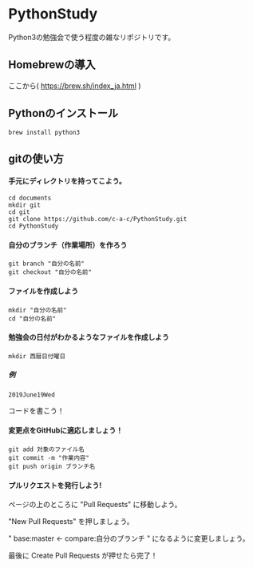 # PythonStudy
Python3の勉強会で使う程度の雑なリポジトリです。

## Homebrewの導入

ここから( https://brew.sh/index_ja.html )

## Pythonのインストール

```
brew install python3
```

## gitの使い方

#### 手元にディレクトリを持ってこよう。

```
cd documents
mkdir git
cd git
git clone https://github.com/c-a-c/PythonStudy.git
cd PythonStudy
```

#### 自分のブランチ（作業場所）を作ろう

```
git branch "自分の名前"
git checkout "自分の名前"
```

#### ファイルを作成しよう
```
mkdir "自分の名前"
cd "自分の名前"
```

#### 勉強会の日付がわかるようなファイルを作成しよう
```
mkdir 西暦日付曜日
```

##### 例
```
2019June19Wed
```

コードを書こう！

#### 変更点をGitHubに適応しましょう！

```
git add 対象のファイル名
git commit -m "作業内容"
git push origin ブランチ名
```

#### プルリクエストを発行しよう!

ページの上のところに "Pull Requests" に移動しよう。

"New Pull Requests" を押しましょう。

" base:master <- compare:自分のブランチ " になるように変更しましょう。

最後に Create Pull Requests が押せたら完了！



